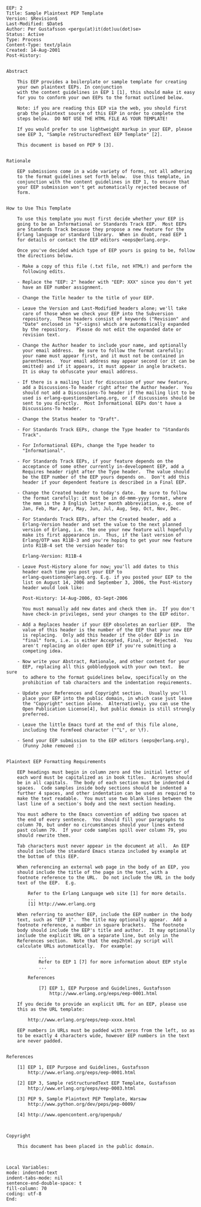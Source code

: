     EEP: 2
    Title: Sample Plaintext PEP Template
    Version: $Revision$
    Last-Modified: $Date$
    Author: Per Gustafsson <pergu(at)it(dot)uu(dot)se>
    Status: Active
    Type: Process
    Content-Type: text/plain
    Created: 14-Aug-2001
    Post-History:
    
    
    Abstract
    
        This EEP provides a boilerplate or sample template for creating
        your own plaintext EEPs. In conjunction
        with the content guidelines in EEP 1 [1], this should make it easy
        for you to conform your own EEPs to the format outlined below.
    
        Note: if you are reading this EEP via the web, you should first
        grab the plaintext source of this EEP in order to complete the
        steps below.  DO NOT USE THE HTML FILE AS YOUR TEMPLATE!
    
        If you would prefer to use lightweight markup in your EEP, please
        see EEP 3, "Sample reStructuredText EEP Template" [2].
    
        This document is based on PEP 9 [3].
    
    
    Rationale
    
        EEP submissions come in a wide variety of forms, not all adhering
        to the format guidelines set forth below.  Use this template, in
        conjunction with the content guidelines in EEP 1, to ensure that
        your EEP submission won't get automatically rejected because of
        form.
    
    
    How to Use This Template
    
        To use this template you must first decide whether your EEP is
        going to be an Informational or Standards Track EEP.  Most EEPs
        are Standards Track because they propose a new feature for the
        Erlang language or standard library.  When in doubt, read EEP 1
        for details or contact the EEP editors <eeps@erlang.org>.
    
        Once you've decided which type of EEP yours is going to be, follow
        the directions below.
    
        - Make a copy of this file (.txt file, not HTML!) and perform the
          following edits.
    
        - Replace the "EEP: 2" header with "EEP: XXX" since you don't yet
          have an EEP number assignment.
    
        - Change the Title header to the title of your EEP.
    
        - Leave the Version and Last-Modified headers alone; we'll take
          care of those when we check your EEP into the Subversion
          repository.  These headers consist of keywords ("Revision" and
          "Date" enclosed in "$"-signs) which are automatically expanded
          by the repository.  Please do not edit the expanded date or
          revision text.
    
        - Change the Author header to include your name, and optionally
          your email address.  Be sure to follow the format carefully:
          your name must appear first, and it must not be contained in
          parentheses.  Your email address may appear second (or it can be
          omitted) and if it appears, it must appear in angle brackets.
          It is okay to obfuscate your email address.
    
        - If there is a mailing list for discussion of your new feature,
          add a Discussions-To header right after the Author header.  You
          should not add a Discussions-To header if the mailing list to be
          used is erlang-questions@erlang.org, or if discussions should be
          sent to you directly.  Most Informational EEPs don't have a
          Discussions-To header.
    
        - Change the Status header to "Draft".
    
        - For Standards Track EEPs, change the Type header to "Standards
          Track".
    
        - For Informational EEPs, change the Type header to
          "Informational".
    
        - For Standards Track EEPs, if your feature depends on the
          acceptance of some other currently in-development EEP, add a
          Requires header right after the Type header.  The value should
          be the EEP number of the EEP yours depends on.  Don't add this
          header if your dependent feature is described in a Final EEP.
    
        - Change the Created header to today's date.  Be sure to follow
          the format carefully: it must be in dd-mmm-yyyy format, where
          the mmm is the 3 English letter month abbreviation, e.g. one of
          Jan, Feb, Mar, Apr, May, Jun, Jul, Aug, Sep, Oct, Nov, Dec.
    
        - For Standards Track EEPs, after the Created header, add a
          Erlang-Version header and set the value to the next planned
          version of Erlang, i.e. the one your new feature will hopefully
          make its first appearance in.  Thus, if the last version of
          Erlang/OTP was R11B-3 and you're hoping to get your new feature
          into R11B-4 set the version header to:
    
          Erlang-Version: R11B-4
    
        - Leave Post-History alone for now; you'll add dates to this
          header each time you post your EEP to
          erlang-questions@erlang.org. E.g. if you posted your EEP to the
          list on August 14, 2006 and September 3, 2006, the Post-History
          header would look like:
    
          Post-History: 14-Aug-2006, 03-Sept-2006
    
          You must manually add new dates and check them in.  If you don't
          have check-in privileges, send your changes to the EEP editor.
    
        - Add a Replaces header if your EEP obsoletes an earlier EEP.  The
          value of this header is the number of the EEP that your new EEP
          is replacing.  Only add this header if the older EEP is in
          "final" form, i.e. is either Accepted, Final, or Rejected.  You
          aren't replacing an older open EEP if you're submitting a
          competing idea.
    
        - Now write your Abstract, Rationale, and other content for your
          EEP, replacing all this gobbledygook with your own text.  Be sure
          to adhere to the format guidelines below, specifically on the
          prohibition of tab characters and the indentation requirements.
    
        - Update your References and Copyright section.  Usually you'll
          place your EEP into the public domain, in which case just leave
          the "Copyright" section alone.  Alternatively, you can use the
          Open Publication License[4], but public domain is still strongly
          preferred.
    
        - Leave the little Emacs turd at the end of this file alone,
          including the formfeed character ("^L", or \f).
    
        - Send your EEP submission to the EEP editors (eeps@erlang.org),
          (Funny Joke removed :)
    
    
    Plaintext EEP Formatting Requirements
    
        EEP headings must begin in column zero and the initial letter of
        each word must be capitalized as in book titles.  Acronyms should
        be in all capitals.  The body of each section must be indented 4
        spaces.  Code samples inside body sections should be indented a
        further 4 spaces, and other indentation can be used as required to
        make the text readable.  You must use two blank lines between the
        last line of a section's body and the next section heading.
    
        You must adhere to the Emacs convention of adding two spaces at
        the end of every sentence.  You should fill your paragraphs to
        column 70, but under no circumstances should your lines extend
        past column 79.  If your code samples spill over column 79, you
        should rewrite them.
    
        Tab characters must never appear in the document at all.  An EEP
        should include the standard Emacs stanza included by example at
        the bottom of this EEP.
    
        When referencing an external web page in the body of an EEP, you
        should include the title of the page in the text, with a
        footnote reference to the URL.  Do not include the URL in the body
        text of the EEP.  E.g.
    
            Refer to the Erlang Language web site [1] for more details.
            ...
            [1] http://www.erlang.org
    
        When referring to another EEP, include the EEP number in the body
        text, such as "EEP 1".  The title may optionally appear.  Add a
        footnote reference, a number in square brackets.  The footnote
        body should include the EEP's title and author.  It may optionally
        include the explicit URL on a separate line, but only in the
        References section.  Note that the eep2html.py script will
        calculate URLs automatically.  For example:
    
                ...
                Refer to EEP 1 [7] for more information about EEP style
                ...
    
            References
    
                [7] EEP 1, EEP Purpose and Guidelines, Gustafsson
                    http://www.erlang.org/eeps/eep-0001.html
    
        If you decide to provide an explicit URL for an EEP, please use
        this as the URL template:
    
            http://www.erlang.org/eeps/eep-xxxx.html
    
        EEP numbers in URLs must be padded with zeros from the left, so as
        to be exactly 4 characters wide, however EEP numbers in the text
        are never padded.
    
    
    References
        
        [1] EEP 1, EEP Purpose and Guidelines, Gustafsson
            http://www.erlang.org/eeps/eep-0001.html
    
        [2] EEP 3, Sample reStructuredText EEP Template, Gustafsson
            http://www.erlang.org/eeps/eep-0003.html
        
        [3] PEP 9, Sample Plaintext PEP Template, Warsaw
            http://www.python.org/dev/peps/pep-0009/
        
        [4] http://www.opencontent.org/openpub/
    
    
    
    Copyright
    
        This document has been placed in the public domain.
    
    
    
    Local Variables:
    mode: indented-text
    indent-tabs-mode: nil
    sentence-end-double-space: t
    fill-column: 70
    coding: utf-8
    End:
